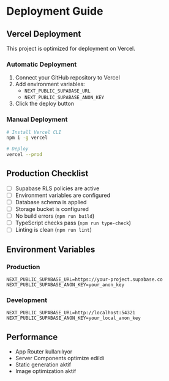 # Deployment Guide

## Vercel Deployment

This project is optimized for deployment on Vercel.

### Automatic Deployment

1. Connect your GitHub repository to Vercel
2. Add environment variables:
   - `NEXT_PUBLIC_SUPABASE_URL`
   - `NEXT_PUBLIC_SUPABASE_ANON_KEY`
3. Click the deploy button

### Manual Deployment

```bash
# Install Vercel CLI
npm i -g vercel

# Deploy
vercel --prod
```

## Production Checklist

- [ ] Supabase RLS policies are active
- [ ] Environment variables are configured
- [ ] Database schema is applied
- [ ] Storage bucket is configured
- [ ] No build errors (`npm run build`)
- [ ] TypeScript checks pass (`npm run type-check`)
- [ ] Linting is clean (`npm run lint`)

## Environment Variables

### Production
```
NEXT_PUBLIC_SUPABASE_URL=https://your-project.supabase.co
NEXT_PUBLIC_SUPABASE_ANON_KEY=your_anon_key
```

### Development
```
NEXT_PUBLIC_SUPABASE_URL=http://localhost:54321
NEXT_PUBLIC_SUPABASE_ANON_KEY=your_local_anon_key
```

## Performance

- App Router kullanılıyor
- Server Components optimize edildi
- Static generation aktif
- Image optimization aktif
